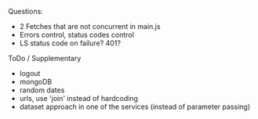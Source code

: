 Questions:
- 2 Fetches that are not concurrent in main.js
- Errors control, status codes control
- LS status code on failure? 401? 

ToDo / Supplementary
- logout
- mongoDB
- random dates
- urls, use 'join' instead of hardcoding
- dataset approach in one of the services (instead of parameter passing)